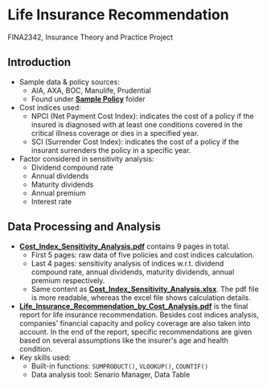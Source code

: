 # Life Insurance Recommendation
FINA2342, Insurance Theory and Practice Project

## Introduction
* Sample data & policy sources:
  * AIA, AXA, BOC, Manulife, Prudential
  * Found under [**Sample Policy**](https://github.com/lingyixu/Life-Insurance-Recommendation/tree/master/Sample%20Policy) folder
* Cost indices used:
  * NPCI (Net Payment Cost Index): indicates the cost of a policy if the insured is diagnosed with at least one conditions covered in the critical illness coverage or dies in a specified year.
  * SCI (Surrender Cost Index): indicates the cost of a policy if the insurant surrenders the policy in a specific year.
* Factor considered in sensitivity analysis:
  * Dividend compound rate
  * Annual dividends
  * Maturity dividends
  * Annual premium
  * Interest rate

## Data Processing and Analysis
* [**Cost_Index_Sensitivity_Analysis.pdf**](https://github.com/lingyixu/Life-Insurance-Recommendation/blob/master/Cost_Index_Sensitivity_Analysis.pdf) contains 9 pages in total.
  * First 5 pages: raw data of five policies and cost indices calculation.
  * Last 4 pages: sensitivity analysis of indices w.r.t. dividend compound rate, annual dividends, maturity dividends, annual premium respectively.
  * Same content as [**Cost_Index_Sensitivity_Analysis.xlsx**](https://github.com/lingyixu/Life-Insurance-Recommendation/blob/master/Cost_Index_Sensitivity_Analysis.xlsx). The pdf file is more readable, whereas the excel file shows calculation details.
* [**Life_Insurance_Recommendation_by_Cost_Analysis.pdf**](https://github.com/lingyixu/Life-Insurance-Recommendation/blob/master/Life_Insurance_Recommendation_by_Cost_Analysis.pdf) is the final report for life insurance recommendation. Besides cost indices analysis, companies' financial capacity and policy coverage are also taken into account. In the end of the report, specific recommendations are given based on several assumptions like the insurer's age and health condition. 
* Key skills used:
  * Built-in functions: `SUMPRODUCT()`, `VLOOKUP()`, `COUNTIF()`
  * Data analysis tool: Senario Manager, Data Table
